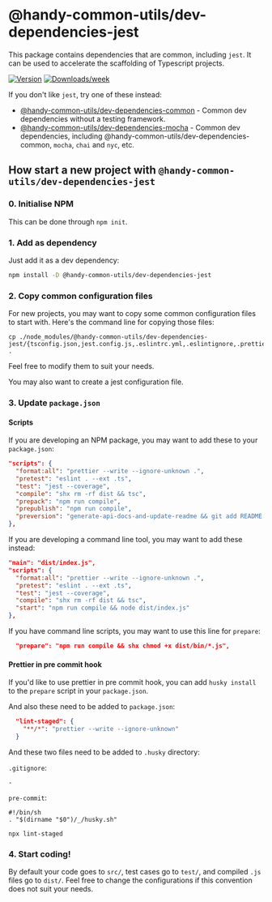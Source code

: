 # @handy-common-utils/dev-dependencies-jest

This package contains dependencies that are common, including `jest`.
It can be used to accelerate the scaffolding of Typescript projects.

[![Version](https://img.shields.io/npm/v/@handy-common-utils/dev-dependencies-jest.svg)](https://npmjs.org/package/@handy-common-utils/dev-dependencies-jest)
[![Downloads/week](https://img.shields.io/npm/dw/@handy-common-utils/dev-dependencies-jest.svg)](https://npmjs.org/package/@handy-common-utils/dev-dependencies-jest)

If you don't like `jest`, try one of these instead:

- [@handy-common-utils/dev-dependencies-common](../common) - Common dev dependencies without a testing framework.
- [@handy-common-utils/dev-dependencies-mocha](../mocha) - Common dev dependencies, including @handy-common-utils/dev-dependencies-common, `mocha`, `chai` and `nyc`, etc.

## How start a new project with `@handy-common-utils/dev-dependencies-jest`

### 0. Initialise NPM

This can be done through `npm init`.

### 1. Add as dependency

Just add it as a dev dependency:

```sh
npm install -D @handy-common-utils/dev-dependencies-jest
```

### 2. Copy common configuration files

For new projects, you may want to copy some common configuration files to start with.
Here's the command line for copying those files:

```
cp ./node_modules/@handy-common-utils/dev-dependencies-jest/{tsconfig.json,jest.config.js,.eslintrc.yml,.eslintignore,.prettierignore,.prettierrc.json} .
```

Feel free to modify them to suit your needs.

You may also want to create a jest configuration file.

### 3. Update `package.json`

#### Scripts

If you are developing an NPM package, you may want to add these to your `package.json`:

```json
"scripts": {
  "format:all": "prettier --write --ignore-unknown .",
  "pretest": "eslint . --ext .ts",
  "test": "jest --coverage",
  "compile": "shx rm -rf dist && tsc",
  "prepack": "npm run compile",
  "prepublish": "npm run compile",
  "preversion": "generate-api-docs-and-update-readme && git add README.md"
},
```

If you are developing a command line tool, you may want to add these instead:

```json
"main": "dist/index.js",
"scripts": {
  "format:all": "prettier --write --ignore-unknown .",
  "pretest": "eslint . --ext .ts",
  "test": "jest --coverage",
  "compile": "shx rm -rf dist && tsc",
  "start": "npm run compile && node dist/index.js"
},
```

If you have command line scripts, you may want to use this line for `prepare`:

```json
  "prepare": "npm run compile && shx chmod +x dist/bin/*.js",
```

#### Prettier in pre commit hook

If you'd like to use prettier in pre commit hook, you can add `husky install` to the `prepare` script in your `package.json`.

And also these need to be added to `package.json`:

```json
  "lint-staged": {
    "**/*": "prettier --write --ignore-unknown"
  }
```

And these two files need to be added to `.husky` directory:

`.gitignore`:

```
-
```

`pre-commit`:

```shell
#!/bin/sh
. "$(dirname "$0")/_/husky.sh"

npx lint-staged
```

### 4. Start coding!

By default your code goes to `src/`, test cases go to `test/`, and compiled `.js` files go to `dist/`.
Feel free to change the configurations if this convention does not suit your needs.
